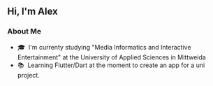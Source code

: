 <h2>Hi, I'm Alex</h2>

<h3>About Me</h3>

- 🎓&nbsp; I'm currenty studying "Media Informatics and Interactive Entertainment" at the University of Applied Sciences in Mittweida
- 📚&nbsp; Learning Flutter/Dart at the moment to create an app for a uni project.
